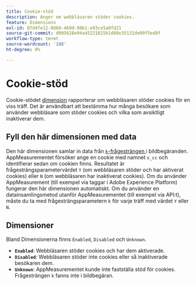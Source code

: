```yaml
---
title: Cookie-stöd
description: Anger om webbläsaren stöder cookies.
feature: Dimensions
exl-id: 07d4fe12-0d60-469d-98b1-e93ce5a0fd21
source-git-commit: d095628e94a45221815b1d08e35132de09f5ed8f
workflow-type: tm+mt
source-wordcount: '188'
ht-degree: 0%

---
```


# Cookie-stöd

Cookie-stödet [dimension](overview.md) rapporterar om webbläsaren stöder cookies för en viss träff. Det är användbart att bestämma hur många besökare som använder webbläsare som stöder cookies och vilka som avsiktligt inaktiverar dem.

## Fyll den här dimensionen med data

Den här dimensionen samlar in data från [`k`-frågesträngen ](/help/implement/validate/query-parameters.md) i bildbegäranden. AppMeasurementet försöker ange en cookie med namnet `s_cc` och identifierar sedan om cookien finns. Resultatet är frågesträngsparametervärdet `Y` (om webbläsaren stöder och har aktiverat cookies) eller `N` (om webbläsaren har inaktiverat cookies). Om du använder AppMeasurement (till exempel via taggar i Adobe Experience Platform) fungerar den här dimensionen automatiskt. Om du använder en datainsamlingsmetod utanför AppMeasurementet (till exempel via API:t), måste du ta med frågesträngsparametern `k` för varje träff med värdet `Y` eller `N`.

## Dimensioner

Bland Dimensionerna finns `Enabled`, `Disabled` och `Unknown`.

* **`Enabled`**: Webbläsaren stöder cookies och har dem aktiverade.
* **`Disabled`**: Webbläsaren stöder inte cookies eller så inaktiverade besökaren dem.
* **`Unknown`**: AppMeasurementet kunde inte fastställa stöd för cookies. Frågesträngen `k` fanns inte i bildbegäran.
